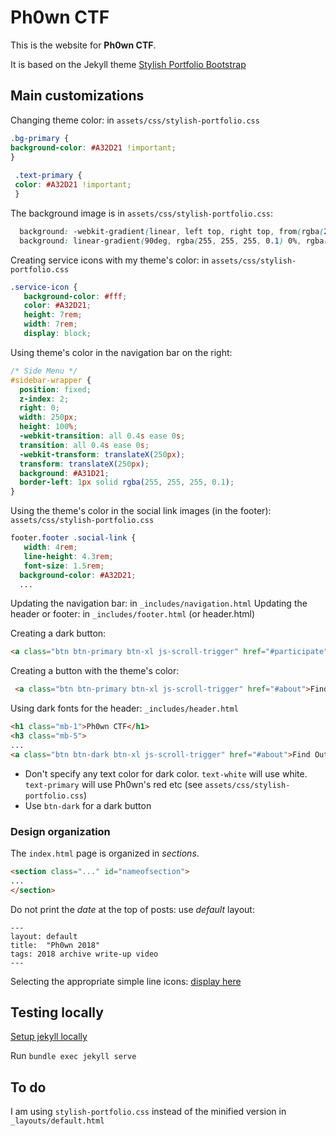# Ph0wn CTF

This is the website for **Ph0wn CTF**.

It is based on the Jekyll theme [Stylish Portfolio Bootstrap](https://vidhyav656.github.io/startbootstrap-stylish-portfolio-jekyll/)

## Main customizations

Changing theme color: in `assets/css/stylish-portfolio.css`

```css
.bg-primary {
background-color: #A32D21 !important;
}
 
 .text-primary {
 color: #A32D21 !important;
 }
```

The background image is in `assets/css/stylish-portfolio.css`:

```css
  background: -webkit-gradient(linear, left top, right top, from(rgba(255, 255, 255, 0.1)), to(rgba(255, 255, 255, 0.1))), url("../img/ph0wn2020-main.jpg");
  background: linear-gradient(90deg, rgba(255, 255, 255, 0.1) 0%, rgba(255, 255, 255, 0.1) 100%), url("../img/ph0wn2020-main.jpg");
```  


Creating service icons with my theme's color: in `assets/css/stylish-portfolio.css`

```css
.service-icon {
   background-color: #fff;
   color: #A32D21;
   height: 7rem;
   width: 7rem;
   display: block;
```   

Using theme's color in the navigation bar on the right:

```css
/* Side Menu */
#sidebar-wrapper {
  position: fixed;
  z-index: 2;
  right: 0;
  width: 250px;
  height: 100%;
  -webkit-transition: all 0.4s ease 0s;
  transition: all 0.4s ease 0s;
  -webkit-transform: translateX(250px);
  transform: translateX(250px);
  background: #A31D21;
  border-left: 1px solid rgba(255, 255, 255, 0.1);
}
```

Using the theme's color in the social link images (in the footer): `assets/css/stylish-portfolio.css`

```css
footer.footer .social-link {
   width: 4rem;
   line-height: 4.3rem;
   font-size: 1.5rem;
  background-color: #A32D21;
  ...
```  


Updating the navigation bar: in `_includes/navigation.html`
Updating the header or footer: in `_includes/footer.html` (or header.html)

Creating a dark button:

```html
<a class="btn btn-primary btn-xl js-scroll-trigger" href="#participate">How to participate</a>
```

Creating a button with the theme's color:

```html
 <a class="btn btn-primary btn-xl js-scroll-trigger" href="#about">Find Out More</a>
```


Using dark fonts for the header: `_includes/header.html`

```html
<h1 class="mb-1">Ph0wn CTF</h1>
<h3 class="mb-5">
...
<a class="btn btn-dark btn-xl js-scroll-trigger" href="#about">Find Out More</a>
```

- Don't specify any text color for dark color. `text-white` will use white. `text-primary` will use Ph0wn's red etc (see `assets/css/stylish-portfolio.css`)
- Use `btn-dark` for a dark button


### Design organization

The `index.html` page is organized in *sections*.

```html
<section class="..." id="nameofsection">
...
</section>
```

Do not print the *date* at the top of posts: use *default* layout:

```
---
layout: default
title:  "Ph0wn 2018"
tags: 2018 archive write-up video
---
```

Selecting the appropriate simple line icons: [display here](https://simplelineicons.github.io/)

## Testing locally

[Setup jekyll locally](https://help.github.com/en/articles/setting-up-your-github-pages-site-locally-with-jekyll)

Run `bundle exec jekyll serve`

## To do

I am using `stylish-portfolio.css` instead of the minified version in `_layouts/default.html`


